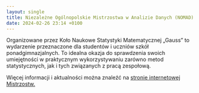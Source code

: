 ```yaml
---
layout: single
title: Niezależne Ogólnopolskie Mistrzostwa w Analizie Danych (NOMAD)
date: 2024-02-26 23:14 +0100
---
```

Organizowane przez Koło Naukowe Statystyki Matematycznej „Gauss” to wydarzenie przeznaczone dla studentów i uczniów szkół ponadgimnazjalnych. To idealna okazja do sprawdzenia swoich umiejętności w praktycznym wykorzystywaniu zarówno metod statystycznych, jak i tych związanych z pracą zespołową.

Więcej informacji i aktualności można znaleźć na [stronie internetowej Mistrzostw.](http://nomad.im.pwr.wroc.pl/)